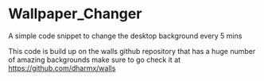 # Wallpaper_Changer
A simple code snippet to change the desktop background every 5 mins 

This code is build up on the walls github repository that has a huge number of amazing backgrounds
make sure to go check it at https://github.com/dharmx/walls
